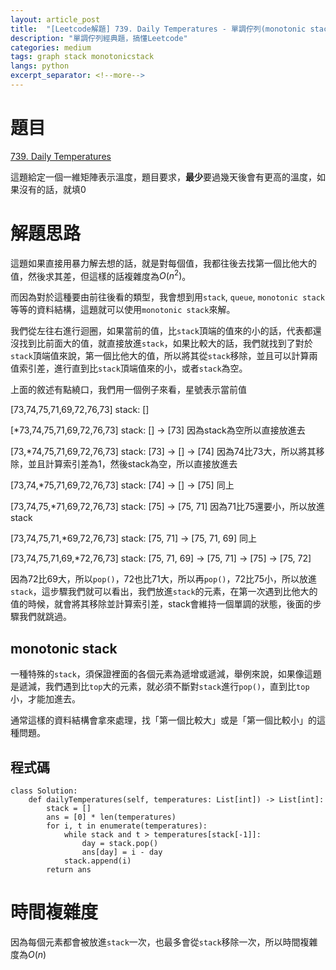 ```yaml
---
layout: article_post
title:  "[Leetcode解題] 739. Daily Temperatures - 單調佇列(monotonic stack)解"
description: "單調佇列經典題，搞懂Leetcode"
categories: medium
tags: graph stack monotonicstack
langs: python
excerpt_separator: <!--more-->
---
```


# 題目

[739. Daily Temperatures](https://leetcode.com/problems/daily-temperatures/)

這題給定一個一維矩陣表示溫度，題目要求，**最少**要過幾天後會有更高的溫度，如果沒有的話，就填0

# 解題思路

這題如果直接用暴力解去想的話，就是對每個值，我都往後去找第一個比他大的值，然後求其差，但這樣的話複雜度為$O(n^2)$。

而因為對於這種要由前往後看的類型，我會想到用`stack`, `queue`, `monotonic stack`等等的資料結構，這題就可以使用`monotonic stack`來解。

我們從左往右進行迴圈，如果當前的值，比`stack`頂端的值來的小的話，代表都還沒找到比前面大的值，就直接放進`stack`，如果比較大的話，我們就找到了對於`stack`頂端值來說，第一個比他大的值，所以將其從`stack`移除，並且可以計算兩值索引差，進行直到比`stack`頂端值來的小，或者`stack`為空。

上面的敘述有點繞口，我們用一個例子來看，星號表示當前值

[73,74,75,71,69,72,76,73]
stack: []

[*73,74,75,71,69,72,76,73]
stack: [] -> [73]
因為stack為空所以直接放進去

[73,*74,75,71,69,72,76,73]
stack: [73] -> [] -> [74]
因為74比73大，所以將其移除，並且計算索引差為1，然後stack為空，所以直接放進去

[73,74,*75,71,69,72,76,73]
stack: [74] -> [] -> [75]
同上

[73,74,75,*71,69,72,76,73]
stack: [75] -> [75, 71]
因為71比75還要小，所以放進stack

[73,74,75,71,*69,72,76,73]
stack: [75, 71] -> [75, 71, 69]
同上

[73,74,75,71,69,*72,76,73]
stack: [75, 71, 69] -> [75, 71] -> [75] -> [75, 72]

因為72比69大，所以`pop()`，72也比71大，所以再`pop()`，72比75小，所以放進`stack`，這步驟我們就可以看出，我們放進`stack`的元素，在第一次遇到比他大的值的時候，就會將其移除並計算索引差，stack會維持一個單調的狀態，後面的步驟我們就跳過。

## monotonic stack

一種特殊的`stack`，須保證裡面的各個元素為遞增或遞減，舉例來說，如果像這題是遞減，我們遇到比`top`大的元素，就必須不斷對`stack`進行`pop()`，直到比`top`小，才能加進去。

通常這樣的資料結構會拿來處理，找「第一個比較大」或是「第一個比較小」的這種問題。

## 程式碼

```python=
class Solution:
    def dailyTemperatures(self, temperatures: List[int]) -> List[int]:
        stack = []
        ans = [0] * len(temperatures)
        for i, t in enumerate(temperatures):
            while stack and t > temperatures[stack[-1]]:
                day = stack.pop()
                ans[day] = i - day
            stack.append(i)
        return ans
```

# 時間複雜度

因為每個元素都會被放進`stack`一次，也最多會從`stack`移除一次，所以時間複雜度為$O(n)$